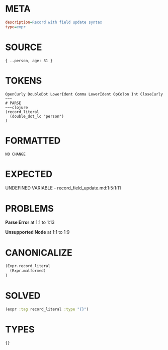 # META
~~~ini
description=Record with field update syntax
type=expr
~~~
# SOURCE
~~~roc
{ ..person, age: 31 }
~~~
# TOKENS
~~~text
OpenCurly DoubleDot LowerIdent Comma LowerIdent OpColon Int CloseCurly ~~~
# PARSE
~~~clojure
(record_literal
  (double_dot_lc "person")
)
~~~
# FORMATTED
~~~roc
NO CHANGE
~~~
# EXPECTED
UNDEFINED VARIABLE - record_field_update.md:1:5:1:11
# PROBLEMS
**Parse Error**
at 1:1 to 1:13

**Unsupported Node**
at 1:1 to 1:9

# CANONICALIZE
~~~clojure
(Expr.record_literal
  (Expr.malformed)
)
~~~
# SOLVED
~~~clojure
(expr :tag record_literal :type "{}")
~~~
# TYPES
~~~roc
{}
~~~
